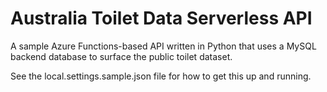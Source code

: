 # Australia Toilet Data Serverless API

A sample Azure Functions-based API written in Python that uses a MySQL backend database to surface the public toilet dataset. 

See the local.settings.sample.json file for how to get this up and running.